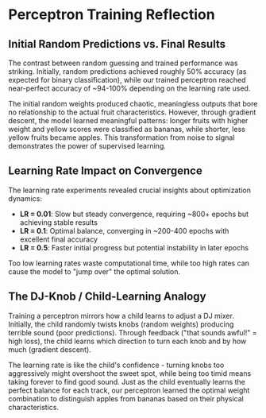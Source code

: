 # Perceptron Training Reflection

## Initial Random Predictions vs. Final Results

The contrast between random guessing and trained performance was striking. Initially, random predictions achieved roughly 50% accuracy (as expected for binary classification), while our trained perceptron reached near-perfect accuracy of ~94-100% depending on the learning rate used.

The initial random weights produced chaotic, meaningless outputs that bore no relationship to the actual fruit characteristics. However, through gradient descent, the model learned meaningful patterns: longer fruits with higher weight and yellow scores were classified as bananas, while shorter, less yellow fruits became apples. This transformation from noise to signal demonstrates the power of supervised learning.

## Learning Rate Impact on Convergence

The learning rate experiments revealed crucial insights about optimization dynamics:

- **LR = 0.01**: Slow but steady convergence, requiring ~800+ epochs but achieving stable results
- **LR = 0.1**: Optimal balance, converging in ~200-400 epochs with excellent final accuracy
- **LR = 0.5**: Faster initial progress but potential instability in later epochs

Too low learning rates waste computational time, while too high rates can cause the model to "jump over" the optimal solution.

## The DJ-Knob / Child-Learning Analogy

Training a perceptron mirrors how a child learns to adjust a DJ mixer. Initially, the child randomly twists knobs (random weights) producing terrible sound (poor predictions). Through feedback ("that sounds awful!" = high loss), the child learns which direction to turn each knob and by how much (gradient descent).

The learning rate is like the child's confidence - turning knobs too aggressively might overshoot the sweet spot, while being too timid means taking forever to find good sound. Just as the child eventually learns the perfect balance for each track, our perceptron learned the optimal weight combination to distinguish apples from bananas based on their physical characteristics.